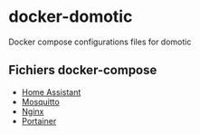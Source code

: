 # docker-domotic
Docker compose configurations files for domotic

## Fichiers docker-compose
 - [Home Assistant](https://github.com/Couss/docker-domotic/blob/main/HomeAssistant/docker-compose.yml)
 - [Mosquitto](https://github.com/Couss/docker-domotic/blob/main/Mosquitto/docker-compose.yml)
 - [Nginx](https://github.com/Couss/docker-domotic/blob/main/nginx/docker-compose.yml)
 - [Portainer](https://github.com/Couss/docker-domotic/blob/main/portainer/docker-compose.yml)
